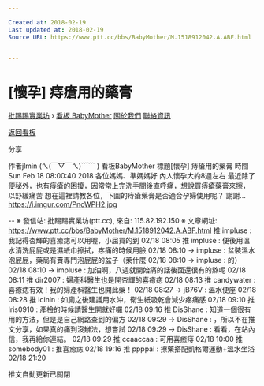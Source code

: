```yaml
---

Created at: 2018-02-19
Last updated at: 2018-02-19
Source URL: https://www.ptt.cc/bbs/BabyMother/M.1518912042.A.ABF.html


---
```


# [懷孕] 痔瘡用的藥膏


[批踢踢實業坊](https://www.ptt.cc/) › [看板 BabyMother](https://www.ptt.cc/bbs/BabyMother/index.html) [關於我們](https://www.ptt.cc/about.html) [聯絡資訊](https://www.ptt.cc/contact.html)

[返回看板](https://www.ptt.cc/bbs/BabyMother/index.html)

分享

作者jlmin (ㄟ(￣▽￣ㄟ)﹋﹋ )
看板BabyMother
標題\[懷孕\] 痔瘡用的藥膏
時間Sun Feb 18 08:00:40 2018
各位媽媽、準媽媽好 內人懷孕大約8週左右 最近除了便秘外，也有痔瘡的困擾，因常常上完洗手間後直呼痛，想說買痔瘡藥膏來擦， 以舒緩痛苦 想在這裡請教各位，下圖的痔瘡藥膏是否適合孕婦使用呢？ 謝謝... <https://i.imgur.com/PnoWPH2.jpg>

\-- ※ 發信站: 批踢踢實業坊(ptt.cc), 來自: 115.82.192.150 ※ 文章網址: <https://www.ptt.cc/bbs/BabyMother/M.1518912042.A.ABF.html>
推 impluse : 我記得杏輝的喜癒痣可以用喔，小屈買的到 02/18 08:05
推 impluse : 便後用溫水清洗屁屁或是濕紙巾擦拭，疼痛的時候用臉 02/18 08:10
→ impluse : 盆裝溫水泡屁屁，藥局有賣專門泡屁屁的盆子（萊什麼 02/18 08:10
→ impluse : 的） 02/18 08:10
→ impluse : 加油啊，八週就開始痛的話後面還很有的熬呢 02/18 08:11
推 dir2007 : 婦產科醫生也是開杏輝的喜癒痣 02/18 08:13
推 candywater : 喜癒痣有效！我的婦產科醫生也開此藥！ 02/18 08:27
→ jB76V : 溫水便座 02/18 08:28
推 icinin : 如廁之後建議用水沖，衛生紙吸乾會減少疼痛感 02/18 09:10
推 Iris0910 : 產檢的時候請醫生開就好囉 02/18 09:16
推 DisShane : 知道一個很有用的方法，但是是自己網路查到的偏方 02/18 09:29
→ DisShane : ，所以不在推文分享，如果真的痛到沒辦法，想嘗試 02/18 09:29
→ DisShane : 看看，在站內信，我再給你連結。 02/18 09:29
推 ccaaccaa : 可用喜癒痔 02/18 10:00
推 somebody01 : 推喜癒痣 02/18 19:16
推 ppppai : 擦藥搭配凱格爾運動+溫水坐浴 02/18 21:20

推文自動更新已關閉

